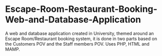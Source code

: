 # Escape-Room-Restaurant-Booking-Web-and-Database-Application
A web and database application created in University, themed around an Escape Room/Restaurant booking system, it is done in two parts based on the Customers POV and the Staff members POV. Uses PHP, HTML and MAMP.
